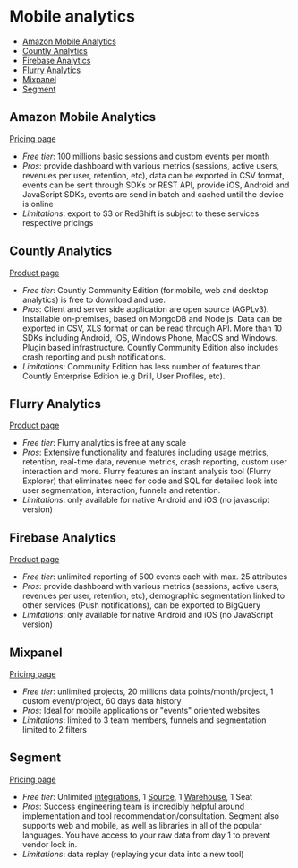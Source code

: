 # Mobile analytics

<!-- TOC depthFrom:2 -->

- [Amazon Mobile Analytics](#amazon-mobile-analytics)
- [Countly Analytics](#countly-analytics)
- [Firebase Analytics](#firebase-analytics)
- [Flurry Analytics](#flurry-analytics)
- [Mixpanel](#mixpanel)
- [Segment](#segment)

<!-- /TOC -->

## Amazon Mobile Analytics

[Pricing page](https://aws.amazon.com/mobileanalytics/pricing/)

* *Free tier*: 100 millions basic sessions and custom events per month
* *Pros*: provide dashboard with various metrics (sessions, active users, revenues per user, retention, etc), data can be exported in CSV format, events can be sent through SDKs or REST API, provide iOS, Android and JavaScript SDKs, events are send in batch and cached until the device is online
* *Limitations*: export to S3 or RedShift is subject to these services respective pricings

## Countly Analytics

[Product page](https://count.ly/product)

* *Free tier*: Countly Community Edition (for mobile, web and desktop analytics) is free to download and use.
* *Pros*: Client and server side application are open source (AGPLv3). Installable on-premises, based on MongoDB and Node.js. Data can be exported in CSV, XLS format or can be read through API. More than 10 SDKs including Android, iOS, Windows Phone, MacOS and Windows. Plugin based infrastructure. Countly Community Edition also includes crash reporting and push notifications.
* *Limitations*: Community Edition has less number of features than Countly Enterprise Edition (e.g Drill, User Profiles, etc).

## Flurry Analytics

[Product page](https://developer.yahoo.com/analytics)

* *Free tier*: Flurry analytics is free at any scale
* *Pros*: Extensive functionality and features including usage metrics, retention, real-time data, revenue metrics, crash reporting, custom user interaction and more.  Flurry features an instant analysis tool (Flurry Explorer) that eliminates need for code and SQL for detailed look into user segmentation, interaction, funnels and retention. 
* *Limitations*: only available for native Android and iOS (no javascript version)

## Firebase Analytics

[Product page](https://firebase.google.com/docs/analytics/)

* *Free tier*: unlimited reporting of 500 events each with max. 25 attributes
* *Pros*: provide dashboard with various metrics (sessions, active users, revenues per user, retention, etc), demographic segmentation linked to other services (Push notifications), can be exported to BigQuery
* *Limitations*: only available for native Android and iOS (no JavaScript version)

## Mixpanel

[Pricing page](https://mixpanel.com/pricing/)

* *Free tier*: unlimited projects, 20 millions data points/month/project, 1 custom event/project, 60 days data history
* *Pros*: Ideal for mobile applications or "events" oriented websites
* *Limitations*: limited to 3 team members, funnels and segmentation limited to 2 filters

## Segment

[Pricing page](https://segment.com/pricing)

* *Free tier*: Unlimited [integrations](https://segment.com/integrations), 1 [Source](https://segment.com/sources), 1 [Warehouse](https://segment.com/warehouses), 1 Seat
* *Pros*: Success engineering team is incredibly helpful around implementation and tool recommendation/consultation. Segment also supports web and mobile, as well as libraries in all of the popular languages. You have access to your raw data from day 1 to prevent vendor lock in.
* *Limitations*: data replay (replaying your data into a new tool)
